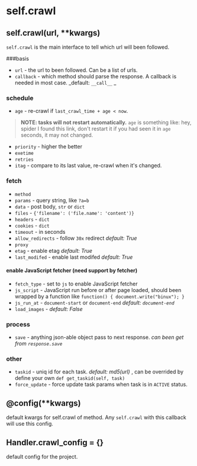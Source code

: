 self.crawl
===========

self.crawl(url, **kwargs)
-------------------------

`self.crawl` is the main interface to tell which url will been followed.

###basis

* `url` - the url to been followed. Can be a list of urls.
* `callback` - which method should parse the response. A callback is needed in most case. _default: `__call__` _

### schedule
* `age` - re-crawl if `last_crawl_time + age < now`.  
> **NOTE: tasks will not restart automatically.** `age` is something like: hey, spider I found this link, don't restart it if you had seen it in `age` seconds, it may not changed.

* `priority` - higher the better
* `exetime`
* `retries`
* `itag` - compare to its last value, re-crawl when it's changed.

### fetch
* `method`
* `params` - query string, like `?a=b`
* `data` - post body, `str` or `dict`
* `files` - `{'filename': ('file.name': 'content')}`
* `headers` - `dict`
* `cookies` - `dict`
* `timeout` - in seconds
* `allow_redirects` - follow `30x` redirect _default: True_
* `proxy`
* `etag` - enable etag _default: True_
* `last_modifed` - enable last modifed _default: True_

#### enable JavaScript fetcher (need support by fetcher)
* `fetch_type` - set to `js` to enable JavaScript fetcher
* `js_script` - JavaScript run before or after page loaded, should been wrapped by a function like `function() { document.write("binux"); }`
* `js_run_at` - `document-start` or `document-end` _default: `document-end`_
* `load_images` - _default: False_

### process
* `save` - anything json-able object pass to next response. _can been get from `response.save`_

### other
* `taskid` - uniq id for each task. _default: md5(url)_ , can be overrided by define your own `def get_taskid(self, task)`
* `force_update` - force update task params when task is in `ACTIVE` status.

@config(**kwargs)
-----------------
default kwargs for self.crawl of method. Any `self.crawl` with this callback will use this config.

Handler.crawl_config = {}
-------------------------
default config for the project. 

